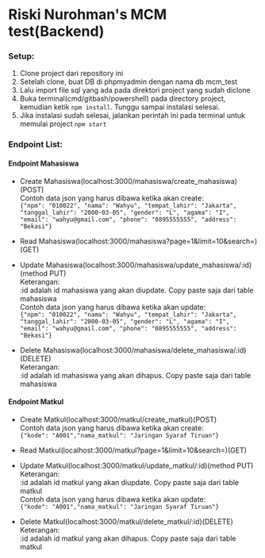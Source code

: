 # Riski Nurohman's MCM test(Backend)
### Setup:
1. Clone project dari repository ini
2. Setelah clone, buat DB di phpmyadmin dengan nama db mcm_test
3. Lalu import file sql yang ada pada direktori project yang sudah diclone
4. Buka terminal(cmd/gitbash/powershell) pada directory project, kemudian ketik `npm install`. Tunggu sampai instalasi selesai.
5. Jika instalasi sudah selesai, jalankan perintah ini pada terminal untuk memulai project `npm start` 

### Endpoint List:
#### Endpoint Mahasiswa
- Create Mahasiswa(localhost:3000/mahasiswa/create_mahasiswa)(POST)  
Contoh data json yang harus dibawa ketika akan create:  
`{"npm": "010022",
  "nama": "Wahyu",
  "tempat_lahir": "Jakarta",
  "tanggal_lahir": "2000-03-05",
  "gender": "L",
  "agama": "I",
  "email": "wahyu@gmail.com",
  "phone": "0895555555",
  "address": "Bekasi"}`  
- Read Mahasiswa(localhost:3000/mahasiswa?page=1&limit=10&search=)(GET)
- Update Mahasiswa(localhost:3000/mahasiswa/update_mahasiswa/:id)(method PUT)  
Keterangan:  
:id adalah id mahasiswa yang akan diupdate. Copy paste saja dari table mahasiswa  
Contoh data json yang harus dibawa ketika akan update:  
`{"npm": "010022",
  "nama": "Wahyu",
  "tempat_lahir": "Jakarta",
  "tanggal_lahir": "2000-03-05",
  "gender": "L",
  "agama": "I",
  "email": "wahyu@gmail.com",
  "phone": "0895555555",
  "address": "Bekasi"}`
    
- Delete Mahasiswa(localhost:3000/mahasiswa/delete_mahasiswa/:id)(DELETE)  
Keterangan:  
:id adalah id mahasiswa yang akan dihapus. Copy paste saja dari table mahasiswa  

#### Endpoint Matkul  
- Create Matkul(localhost:3000/matkul/create_matkul)(POST)  
Contoh data json yang harus dibawa ketika akan create:  
`{"kode": "A001","nama_matkul": "Jaringan Syaraf Tiruan"}`  
- Read Matkul(localhost:3000/matkul?page=1&limit=10&search=)(GET)
- Update Matkul(localhost:3000/matkul/update_matkul/:id)(method PUT)  
Keterangan:  
:id adalah id matkul yang akan diupdate. Copy paste saja dari table matkul  
Contoh data json yang harus dibawa ketika akan update:  
`{"kode": "A001","nama_matkul": "Jaringan Syaraf Tiruan"}` 
    
- Delete Matkul(localhost:3000/matkul/delete_matkul/:id)(DELETE)  
Keterangan:  
:id adalah id matkul yang akan dihapus. Copy paste saja dari table matkul  
